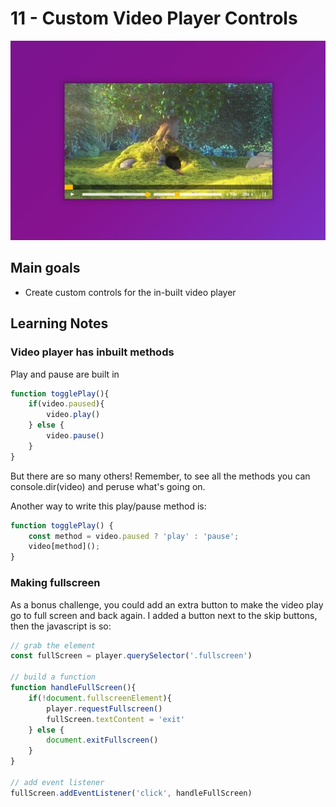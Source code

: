 # 11 - Custom Video Player Controls
![](./screenshot11.jpg)

## Main goals

- Create custom controls for the in-built video player

## Learning Notes
### Video player has inbuilt methods
Play and pause are built in

``` javascript
function togglePlay(){
    if(video.paused){
        video.play()
    } else {
        video.pause()
    }
}
```

But there are so many others! Remember, to see all the methods you can console.dir(video) and peruse what's going on.

Another way to write this play/pause method is:

``` javascript
function togglePlay() {
    const method = video.paused ? 'play' : 'pause';
    video[method]();
}
```

### Making fullscreen
As a bonus challenge, you could add an extra button to make the video play go to full screen and back again.
I added a button next to the skip buttons, then the javascript is so:

``` javascript
// grab the element
const fullScreen = player.querySelector('.fullscreen')

// build a function
function handleFullScreen(){
    if(!document.fullscreenElement){
        player.requestFullscreen()
        fullScreen.textContent = 'exit'
    } else {
        document.exitFullscreen()
    }
}

// add event listener
fullScreen.addEventListener('click', handleFullScreen)
```